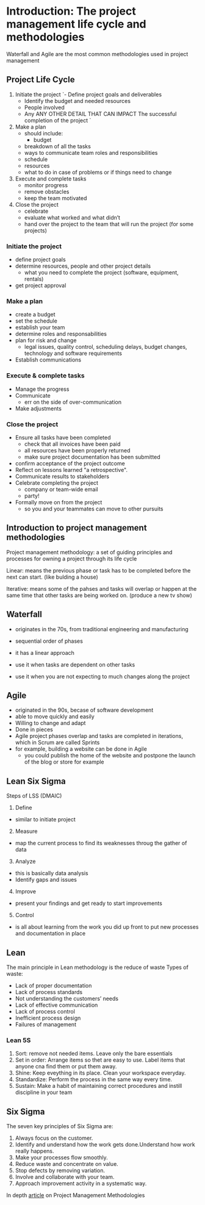 # Introduction: The project management life cycle and methodologies

Waterfall and Agile are the most common methodologies used in project management

## Project Life Cycle

1.	Initiate the project
`-	Define project goals and deliverables
	-	Identify the budget and needed resources
	-	People involved
	-	Any ANY OTHER DETAIL THAT CAN IMPACT The successful completion of the project `
2.	Make a plan
	-	should include:
		-	budget
	  -	breakdown of all the tasks
	  -	ways to communicate team roles and responsibilities
	  -	schedule
	  -	resources
	  -	what to do in case of problems or if things need to change
3.	Execute and complete tasks
	-	monitor progress
	-	remove obstacles
	-	keep the team motivated
4.	Close the project
	-	celebrate 
	-	evaluate what worked and what didn’t 
	-	hand over the project to the team that will run the project (for some projects)


### Initiate the project
- define project goals
- determine resources, people and other project details
	- what you need to complete the project (software, equipment, rentals)
- get project approval

### Make a plan
- create a budget
- set the schedule
- establish your team
- determine roles and responsabilities
- plan for risk and change
	- legal issues, quality control, scheduling delays, budget changes, technology and software requirements
- Establish communications 

### Execute & complete tasks
- Manage the progress
- Communicate
	- err on the side of over-communication
- Make adjustments


### Close the project 
- Ensure all tasks have been completed
	- check that all invoices have been paid
	- all resources have been properly returned
	- make sure project documentation has been submitted
- confirm acceptance of the project outcome
- Reflect on lessons learned "a retrospective".
- Communicate results to stakeholders
- Celebrate completing the project 
	- company or team-wide email
	- party!
- Formally move on from the project
	- so you and your teammates can move to other pursuits 

## Introduction to project management methodologies

Project management methodology: a set of guiding principles and processes for owning a project through its life cycle

Linear: means the previous phase or task has to be completed before the next can start. (like bulding a house)

Iterative: means some of the pahses and tasks will overlap or happen at the same time that other tasks are being worked on. (produce a new tv show)

## Waterfall
- originates in the 70s, from traditional engineering and manufacturing
- sequential order of phases
- it has a linear approach

- use it when tasks are dependent on other tasks
- use it when you are not expecting to much changes along the project 

## Agile
- originated in the 90s, becase of software development
- able to move quickly and easily
- Willing to change and adapt
- Done in pieces
- Agile project phases overlap and tasks are completed in iterations, which in Scrum are called Sprints
- for example, building a website can be done in Agile
	- you could publish the home of the website and postpone the launch of the blog or store for example

## Lean Six Sigma

Steps of LSS (DMAIC)
1. Define
- similar to initiate project
2. Measure
- map the current process to find its weaknesses throug the gather of data
3. Analyze
- this is basically data analysis
- Identify gaps and issues
4. Improve
- present your findings and get ready to start improvements
5. Control
- is all about learning from the work you did up front to put new processes and documentation in place


## Lean 
The main principle in Lean methodology is the reduce of waste
Types of waste:
- Lack of proper documentation
- Lack of process standards
- Not understanding the customers’ needs
- Lack of effective communication
- Lack of process control
- Inefficient process design
- Failures of management

### Lean 5S
1. Sort: remove not needed items. Leave only the bare essentials
2. Set in order: Arrange items so thet are easy to use. Label items that anyone cna find them or put them away.
3. Shine: Keep eveything in its place. Clean your workspace everyday.
4. Standardize: Perform the process in the same way every time. 
5. Sustain: Make a habit of maintaining correct procedures and instill discipline in your team

## Six Sigma
The seven key principles of Six Sigma are:

1. Always focus on the customer.
2. Identify and understand how the work gets done.Understand how work really happens.
3. Make your processes flow smoothly.
4. Reduce waste and concentrate on value.
5. Stop defects by removing variation.
6. Involve and collaborate with your team.
7. Approach improvement activity in a systematic way. 

In depth [article](https://www.teamwork.com/project-management-guide/project-management-methodologies/) on Project Management Methodologies 
